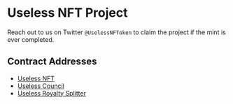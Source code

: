# Useless NFT Project

Reach out to us on Twitter `@UselessNFToken` to claim the project if the mint is ever completed.

## Contract Addresses

- [Useless NFT](https://etherscan.io/token/0x1Bce0af67D5723E469beE26323897D2f12A3Eb78)
- [Useless Council](https://etherscan.io/address/0xB77D2befbB8AFe3F9ef5d9eA94187FCc478a7cc3)
- [Useless Royalty Splitter](https://etherscan.io/address/0xcA7Fe13B4507735DD6C28c14d2496138736dBD02)
